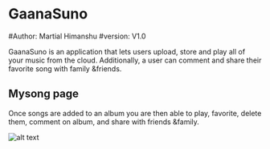 # GaanaSuno
#Author: Martial Himanshu
#version: V1.0

GaanaSuno is an application that lets users upload, store and play all of your music from the cloud.  Additionally, a user can comment and share their favorite song with family &friends.

## Mysong page

Once songs are added to an album you are then able to play, favorite, delete them, comment on album, and share with friends &family.

![alt text](https://raw.githubusercontent.com/Martialhimanshu/GaanaSuno/master/media/detail.jpg)
